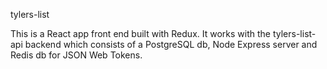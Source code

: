 tylers-list

This is a React app front end built with Redux.  It works with the tylers-list-api backend which consists of a PostgreSQL db, Node Express server and Redis db for JSON Web Tokens.  